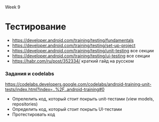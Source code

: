 Week 9

# Тестирование

* https://developer.android.com/training/testing/fundamentals
* https://developer.android.com/training/testing/set-up-project
* https://developer.android.com/training/testing/unit-testing все секции
* https://developer.android.com/training/testing/ui-testing все секции
* https://habr.com/ru/post/352334/ краткий гайд на русском

### Задания и codelabs

https://codelabs.developers.google.com/codelabs/android-training-unit-tests/index.html?index=..%2F..android-training#0

* Опрелелить код, который стоит покрыть unit-тестами (view models, repositories)
* Определить код, который стоит покрыть UI-тестами
* Протестировать код
